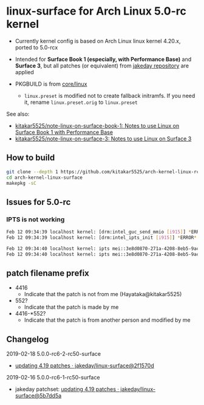 # linux-surface for Arch Linux 5.0-rc kernel

- Currently kernel config is based on Arch Linux linux kernel 4.20.x, ported to 5.0-rcx

- Intended for **Surface Book 1 (especially, with Performance Base)** and **Surface 3**, but all patches (or equivalent) from [jakeday repository](https://github.com/jakeday/linux-surface) are applied

- PKGBUILD is from [core/linux](https://git.archlinux.org/svntogit/packages.git/?h=packages/linux)
	- `linux.preset` is modified not to create fallback initramfs. If you need it, rename `linux.preset.orig` to `linux.preset`

See also:
- [kitakar5525/note-linux-on-surface-book-1: Notes to use Linux on Surface Book 1 with Performance Base](https://github.com/kitakar5525/note-linux-on-surface-book-1)
- [kitakar5525/note-linux-on-surface-3: Notes to use Linux on Surface 3](https://github.com/kitakar5525/note-linux-on-surface-3)



## How to build

```bash
git clone --depth 1 https://github.com/kitakar5525/arch-kernel-linux-rc50-surface
cd arch-kernel-linux-surface
makepkg -sC
```



## Issues for 5.0-rc

### IPTS is not working

```bash
Feb 12 09:34:39 localhost kernel: [drm:intel_guc_send_mmio [i915]] *ERROR* MMIO: GuC action 0x10 failed with error -5 0xf000f000
Feb 12 09:34:39 localhost kernel: [drm:intel_ipts_init [i915]] *ERROR* i915_guc_ipts_submission_enable failed : -5

Feb 12 09:34:40 localhost kernel: ipts mei::3e8d0870-271a-4208-8eb5-9acb9402ae04:0F: open gpu error : -5
Feb 12 09:34:40 localhost kernel: ipts mei::3e8d0870-271a-4208-8eb5-9acb9402ae04:0F: error in handling resp msg
```



## patch filename prefix

- 4416
	- Indicate that the patch is not from me (Hayataka@kitakar5525)
- 552?
	- Indicate that the patch is made by me
- 4416-*552?
	- Indicate that the patch is from another person and modified by me



## Changelog

2019-02-18 5.0.0-rc6-2-rc50-surface
- [updating 4.19 patches · jakeday/linux-surface@2f1570d](https://github.com/jakeday/linux-surface/commit/2f1570d509eb7de8330ad4bc01b725c501ab9a8c)

2019-02-16 5.0.0-rc6-1-rc50-surface
-  jakeday patchset: [updating 4.19 patches · jakeday/linux-surface@5b7dd5a](https://github.com/jakeday/linux-surface/commit/5b7dd5a7a9967c34f04c7108f5c7fbe326e261e2)